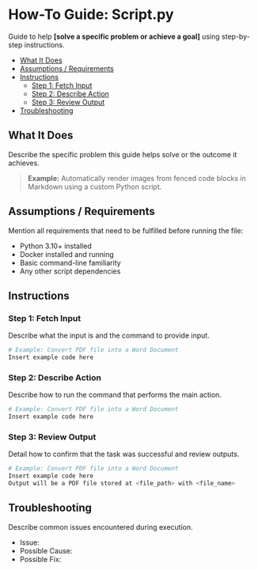 # How-To Guide: Script.py

Guide to help **[solve a specific problem or achieve a goal]** using
step-by-step instructions.

<!-- toc -->

- [What It Does](#what-it-does)
- [Assumptions / Requirements](#assumptions--requirements)
- [Instructions](#instructions)
  * [Step 1: Fetch Input](#step-1-fetch-input)
  * [Step 2: Describe Action](#step-2-describe-action)
  * [Step 3: Review Output](#step-3-review-output)
- [Troubleshooting](#troubleshooting)

<!-- tocstop -->

## What It Does

Describe the specific problem this guide helps solve or the outcome it achieves.

> **Example:** Automatically render images from fenced code blocks in Markdown
> using a custom Python script.

## Assumptions / Requirements

Mention all requirements that need to be fulfilled before running the file:

- Python 3.10+ installed
- Docker installed and running
- Basic command-line familiarity
- Any other script dependencies

## Instructions

### Step 1: Fetch Input

Describe what the input is and the command to provide input.

```bash
# Example: Convert PDF file into a Word Document
Insert example code here
```

### Step 2: Describe Action

Describe how to run the command that performs the main action.

```bash
# Example: Convert PDF file into a Word Document
Insert example code here
```

### Step 3: Review Output

Detail how to confirm that the task was successful and review outputs.

```bash
# Example: Convert PDF file into a Word Document
Insert example code here
Output will be a PDF file stored at <file_path> with <file_name>
```

## Troubleshooting

Describe common issues encountered during execution.

- Issue:
- Possible Cause:
- Possible Fix:
